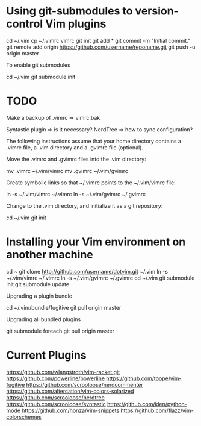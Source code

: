 Using git-submodules to version-control Vim plugins
====================================================

cd ~/.vim
cp ~/.vimrc vimrc
git init
git add *
git commit -m "Initial commit."
git remote add origin https://github.com/username/reponame.git
git push -u origin master

To enable git submodules

cd ~/.vim
git submodule init


TODO
=======
Make a backup of .vimrc => vimrc.bak

Syntastic plugin => is it necessary?
NerdTree => how to sync configuration?


The following instructions assume that your home directory contains a .vimrc file, a .vim directory and a .gvimrc file (optional).

Move the .vimrc and .gvimrc files into the .vim directory:

mv .vimrc ~/.vim/vimrc
mv .gvimrc ~/.vim/gvimrc

Create symbolic links so that ~/.vimrc points to the ~/.vim/vimrc file:

ln -s ~/.vim/vimrc ~/.vimrc
ln -s ~/.vim/gvimrc ~/.gvimrc

Change to the .vim directory, and initialize it as a git repository:

cd ~/.vim
git init



Installing your Vim environment on another machine
==================================================

cd ~
git clone http://github.com/username/dotvim.git ~/.vim
ln -s ~/.vim/vimrc ~/.vimrc
ln -s ~/.vim/gvimrc ~/.gvimrc
cd ~/.vim
git submodule init
git submodule update


Upgrading a plugin bundle

cd ~/.vim/bundle/fugitive
git pull origin master

Upgrading all bundled plugins

git submodule foreach git pull origin master

Current Plugins
==================================================
https://github.com/wlangstroth/vim-racket.git
https://github.com/powerline/powerline
https://github.com/tpope/vim-fugitive
https://github.com/scrooloose/nerdcommenter
https://github.com/altercation/vim-colors-solarized
https://github.com/scrooloose/nerdtree
https://github.com/scrooloose/syntastic
https://github.com/klen/python-mode
https://github.com/honza/vim-snippets
https://github.com/flazz/vim-colorschemes
